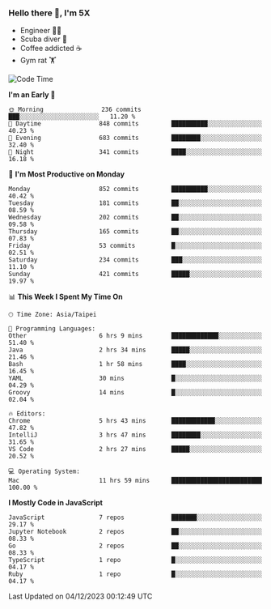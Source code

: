 ### Hello there 👋, I'm 5X

* Engineer 👨‍💻
* Scuba diver 🤿
* Coffee addicted ☕️
* Gym rat 🏋️

<!--START_SECTION:waka-->
![Code Time](http://img.shields.io/badge/Code%20Time-668%20hrs%2046%20mins-blue)

**I'm an Early 🐤** 

```text
🌞 Morning                236 commits         ███░░░░░░░░░░░░░░░░░░░░░░   11.20 % 
🌆 Daytime                848 commits         ██████████░░░░░░░░░░░░░░░   40.23 % 
🌃 Evening                683 commits         ████████░░░░░░░░░░░░░░░░░   32.40 % 
🌙 Night                  341 commits         ████░░░░░░░░░░░░░░░░░░░░░   16.18 % 
```
📅 **I'm Most Productive on Monday** 

```text
Monday                   852 commits         ██████████░░░░░░░░░░░░░░░   40.42 % 
Tuesday                  181 commits         ██░░░░░░░░░░░░░░░░░░░░░░░   08.59 % 
Wednesday                202 commits         ██░░░░░░░░░░░░░░░░░░░░░░░   09.58 % 
Thursday                 165 commits         ██░░░░░░░░░░░░░░░░░░░░░░░   07.83 % 
Friday                   53 commits          █░░░░░░░░░░░░░░░░░░░░░░░░   02.51 % 
Saturday                 234 commits         ███░░░░░░░░░░░░░░░░░░░░░░   11.10 % 
Sunday                   421 commits         █████░░░░░░░░░░░░░░░░░░░░   19.97 % 
```


📊 **This Week I Spent My Time On** 

```text
🕑︎ Time Zone: Asia/Taipei

💬 Programming Languages: 
Other                    6 hrs 9 mins        █████████████░░░░░░░░░░░░   51.40 % 
Java                     2 hrs 34 mins       █████░░░░░░░░░░░░░░░░░░░░   21.46 % 
Bash                     1 hr 58 mins        ████░░░░░░░░░░░░░░░░░░░░░   16.45 % 
YAML                     30 mins             █░░░░░░░░░░░░░░░░░░░░░░░░   04.29 % 
Groovy                   14 mins             █░░░░░░░░░░░░░░░░░░░░░░░░   02.04 % 

🔥 Editors: 
Chrome                   5 hrs 43 mins       ████████████░░░░░░░░░░░░░   47.82 % 
IntelliJ                 3 hrs 47 mins       ████████░░░░░░░░░░░░░░░░░   31.65 % 
VS Code                  2 hrs 27 mins       █████░░░░░░░░░░░░░░░░░░░░   20.52 % 

💻 Operating System: 
Mac                      11 hrs 59 mins      █████████████████████████   100.00 % 
```

**I Mostly Code in JavaScript** 

```text
JavaScript               7 repos             ███████░░░░░░░░░░░░░░░░░░   29.17 % 
Jupyter Notebook         2 repos             ██░░░░░░░░░░░░░░░░░░░░░░░   08.33 % 
Go                       2 repos             ██░░░░░░░░░░░░░░░░░░░░░░░   08.33 % 
TypeScript               1 repo              █░░░░░░░░░░░░░░░░░░░░░░░░   04.17 % 
Ruby                     1 repo              █░░░░░░░░░░░░░░░░░░░░░░░░   04.17 % 
```




 Last Updated on 04/12/2023 00:12:49 UTC
<!--END_SECTION:waka-->
